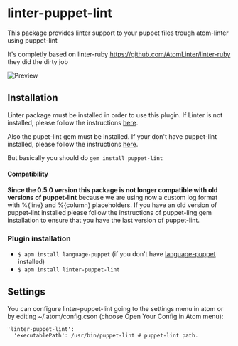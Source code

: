 
linter-puppet-lint
=========================

This package provides linter support to your puppet files trough atom-linter using puppet-lint

It's completly based on linter-ruby https://github.com/AtomLinter/linter-ruby they did the dirty job

![Preview](http://s16.postimg.org/b84dqyuf9/pup_lin_scrsho.png)

## Installation
Linter package must be installed in order to use this plugin. If Linter is not installed, please follow the instructions [here](https://github.com/AtomLinter/Linter).

Also the pupet-lint gem must be installed. If your don't have puppet-lint installed, please follow the instructions [here](http://puppet-lint.com/).

But basically you should do `gem install puppet-lint`

#### Compatibility
__Since the 0.5.0 version this package is not longer compatible with old versions of puppet-lint__ because we are using now a custom log format with %{line} and %{column} placeholders.
If you have an old version of puppet-lint installed please follow the instructions of puppet-ling gem installation to ensure that you have the last version of puppet-lint.

### Plugin installation

* `$ apm install language-puppet` (if you don't have [language-puppet](https://github.com/atom/language-puppet) installed)
* `$ apm install linter-puppet-lint`

## Settings

You can configure linter-puppet-lint going to the settings menu in atom or by editing ~/.atom/config.cson (choose Open Your Config in Atom menu):

```
'linter-puppet-lint':
  'executablePath': /usr/bin/puppet-lint # puppet-lint path.
```
